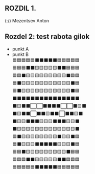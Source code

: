 ## ROZDIL 1.
(:\/)
Mezentsev Anton 
## Rozdel 2: test rabota gilok
*   punkt A
*   punkt B  
🟦🟦🟦🟦🟦⬛⬛⬛⬛⬛🟦🟦🟦🟦🟦  
🟦🟦🟦⬛⬛🟨🟨🟨🟨🟨⬛⬛🟦🟦🟦  
🟦🟦⬛🟨🟨🟨🟨🟨🟨🟨🟨🟨⬛🟦🟦  
🟦⬛🟨🟨🟨🟨🟨🟨🟨🟨🟨🟨🟨⬛🟦  
🟦⬛🟨🟨🟨🟨🟨🟨🟨🟨🟨🟨🟨⬛🟦  
⬛⬛⬛⬛⬛⬛⬛⬛⬛⬛⬛⬛⬛⬛⬛  
⬛🟨⬛⬛⬜⬜⬛⬛⬛⬛⬜⬜⬛🟨⬛  
⬛🟨⬛⬛⬜⬛⬛🟨⬛⬛⬜⬛⬛🟨⬛  
⬛🟨🟨⬛⬛⬛🟨🟨🟨⬛⬛⬛🟨🟨⬛  
⬛🟨🟨🟨🟨🟨🟨🟨🟨🟨🟨🟨🟨🟨⬛  
🟦⬛🟨🟨🟨🟨🟨🟨🟨🟨⬛🟨🟨⬛🟦  
🟦⬛🟨🟨🟨⬛⬛⬛⬛⬛🟨🟨🟨⬛🟦  
🟦🟦⬛🟨🟨🟨🟨🟨🟨🟨🟨🟨⬛🟦🟦  
🟦🟦🟦⬛⬛🟨🟨🟨🟨🟨⬛⬛🟦🟦🟦  
🟦🟦🟦🟦🟦⬛⬛⬛⬛⬛🟦🟦🟦🟦🟦  